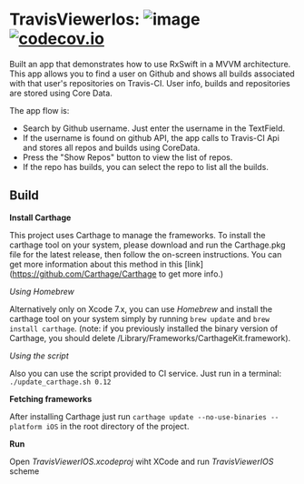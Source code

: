 # TravisViewerIos: ![image](https://travis-ci.org/xilosada/TravisViewerIOS.svg?branch=master) [![codecov.io](https://codecov.io/github/xilosada/TravisViewerIOS/coverage.svg?branch=master)](https://codecov.io/github/xilosada/TravisViewerIOS?branch=master)

Built an app that demonstrates how to use RxSwift in a MVVM architecture. This app allows you to find a user on Github and shows all builds associated with that user's repositories on Travis-CI. User info, builds and repositories are stored using Core Data.

The app flow is:
* Search by Github username. Just enter the username in the TextField.
* If the username is found on github API, the app calls to Travis-CI Api and stores all repos and builds using CoreData.
* Press the "Show Repos" button to view the list of repos.
* If the repo has builds, you can select the repo to list all the builds.

## Build

**Install Carthage**

This project uses Carthage to manage the frameworks. To install the carthage tool on your system, please download and run the Carthage.pkg file for the latest release, then follow the on-screen instructions.
You can get more information about this method in this [link](https://github.com/Carthage/Carthage to get more info.)

*Using Homebrew*

Alternatively only on Xcode 7.x, you can use *Homebrew* and install the carthage tool on your system simply by running `brew update` and `brew install carthage`. (note: if you previously installed the binary version of Carthage, you should delete /Library/Frameworks/CarthageKit.framework).

*Using the script*

Also you can use the script provided to CI service. Just run in a terminal:
`./update_carthage.sh 0.12`

**Fetching frameworks**

After installing Carthage just run `carthage update --no-use-binaries --platform iOS` in the root directory of the project.

**Run**

Open *TravisViewerIOS.xcodeproj* wiht XCode and run *TravisViewerIOS* scheme
